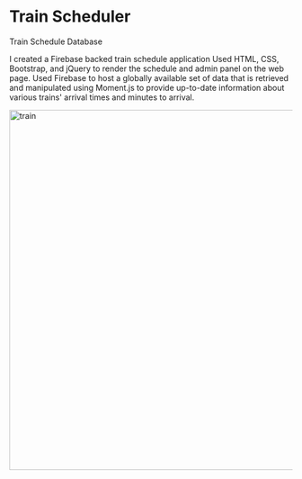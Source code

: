 # Train Scheduler


Train Schedule Database

I created a Firebase backed train schedule application
Used HTML, CSS, Bootstrap, and jQuery to render the schedule and admin panel on the web page.
Used Firebase to host a globally available set of data that is retrieved and manipulated using Moment.js to provide up-to-date information about various trains' arrival times and minutes to arrival.


<img width="640" alt="train" src="https://user-images.githubusercontent.com/44173075/52029477-58594e00-24e1-11e9-8418-69d0b06951a4.png">

